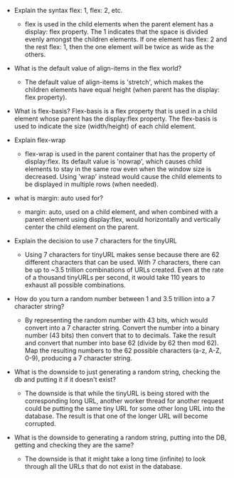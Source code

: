 - Explain the syntax flex: 1, flex: 2, etc.
  - flex is used in the child elements when the parent element has a display: flex property. The 1 indicates that the space is divided evenly amongst the children elements. If one element has flex: 2 and the rest flex: 1, then the one element will be twice as wide as the others.


- What is the default value of align-items in the flex world?
  - The default value of align-items is 'stretch', which makes the children elements have equal height (when parent has the display: flex property).


- What is flex-basis?
  Flex-basis is a flex property that is used in a child element whose parent has the display:flex property. The flex-basis is used to indicate the size (width/height) of each child element.


- Explain flex-wrap
  - flex-wrap is used in the parent container that has the property of display:flex. Its default value is 'nowrap', which causes child elements to stay in the same row even when the window size is decreased. Using 'wrap' instead would cause the child elements to be displayed in multiple rows (when needed).


- what is margin: auto used for?
  - margin: auto, used on a child element, and when combined with a parent element using display:flex, would horizontally and vertically center the child element on the parent.


- Explain the decision to use 7 characters for the tinyURL
  - Using 7 characters for tinyURL makes sense because there are 62 different characters that can be used. With 7 characters, there can be up to ~3.5 trillion combinations of URLs created. Even at the rate of a thousand tinyURLs per second, it would take 110 years to exhaust all possible combinations.


- How do you turn a random number between 1 and 3.5 trillion into a 7 character string?
  - By representing the random number with 43 bits, which would convert into a 7 character string.
  Convert the number into a binary number (43 bits)  then convert that to to decimals. Take the result and convert that number into base 62 (divide by 62 then mod 62). Map the resulting numbers to the 62 possible characters (a-z, A-Z, 0-9), producing a 7 character string.


- What is the downside to just generating a random string, checking the db and putting it if it doesn't exist?
  - The downside is that while the tinyURL is being stored with the corresponding long URL, another worker thread for another request could be putting the same tiny URL for some other long URL into the database. The result is that one of the longer URL will become corrupted.


- What is the downside to generating a random string, putting into the DB, getting and checking they are the same?
  - The downside is that it might take a long time (infinite) to look through all the URLs that do not exist in the database.
